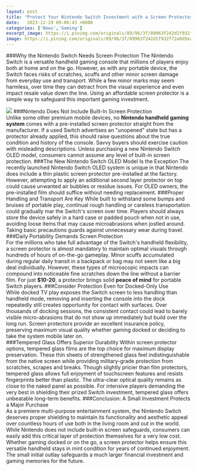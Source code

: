```yaml
---
layout: post
title: "Protect Your Nintendo Switch Investment with a Screen Protector"
date:   2023-12-29 09:06:43 +0000
categories: ['News','Gaming']
excerpt_image: https://i.pinimg.com/originals/89/96/3f/89963f242d1f932f72a0d5ea49f9d21f.jpg
image: https://i.pinimg.com/originals/89/96/3f/89963f242d1f932f72a0d5ea49f9d21f.jpg
---
```


###Why the Nintendo Switch Needs Screen Protection
The Nintendo Switch is a versatile handheld gaming console that millions of players enjoy both at home and on the go. However, as with any portable device, the Switch faces risks of scratches, scuffs and other minor screen damage from everyday use and transport. While a few minor marks may seem harmless, over time they can detract from the visual experience and even impact resale value down the line. Using an affordable screen protector is a simple way to safeguard this important gaming investment.

![](https://brain-images-ssl.cdn.dixons.com/7/5/10204457/u_10204457.jpg)
###Nintendo Does Not Include Built-In Screen Protection  
Unlike some other premium mobile devices, no **Nintendo handheld gaming system** comes with a pre-installed screen protector straight from the manufacturer. If a used Switch advertises an "unopened" state but has a protector already applied, this should raise questions about the true condition and history of the console. Savvy buyers should exercise caution with misleading descriptions. Unless purchasing a new Nintendo Switch OLED model, consumers cannot assume any level of built-in screen protection.
###The New Nintendo Switch OLED Model Is the Exception
The recently launched Nintendo Switch OLED system is unique in that Nintendo does include a thin plastic screen protector pre-installed at the factory. However, attempting to apply an additional second layer protector on top could cause unwanted air bubbles or residue issues. For OLED owners, the pre-installed film should suffice without needing replacement.
###Proper Handling and Transport Are Key
While built to withstand some bumps and bruises of portable play, continual rough handling or careless transportation could gradually mar the Switch's screen over time. Players should always store the device safely in a hard case or padded pouch when not in use, avoiding loose items that may cause microabrasions when jostled around. Taking basic precautions guards against unnecessary wear during travel.  
###Daily Portability Demands Screen Protection  
For the millions who take full advantage of the Switch's handheld flexibility, a screen protector is almost mandatory to maintain optimal visuals through hundreds of hours of on-the-go gameplay. Minor scuffs accumulated during regular daily transit in a backpack or bag may not seem like a big deal individually. However, these types of microscopic impacts can compound into noticeable fine scratches down the line without a barrier film. For just **$10-20**, a protector brings solid **peace of mind** for portable Switch players.
###Consider Protection Even for Docked-Only Use   
While docked TV play exposes the Switch screen to less handling than handheld mode, removing and inserting the console into the dock repeatedly still creates opportunity for contact with surfaces. Over thousands of docking sessions, the consistent contact could lead to barely visible micro-abrasions that do not show up immediately but build over the long run. Screen protectors provide an excellent insurance policy, preserving maximum visual quality whether gaming docked or deciding to take the system mobile later on.  
###Tempered Glass Offers Superior Durability
Within screen protector options, tempered glass films are the top choice for maximum display preservation. These thin sheets of strengthened glass feel indistinguishable from the native screen while providing military-grade protection from scratches, scrapes and breaks. Though slightly pricier than film protectors, tempered glass allows full enjoyment of touchscreen features and resists fingerprints better than plastic. The ultra-clear optical quality remains as close to the naked panel as possible. For intensive players demanding the very best in shielding their prized Switch investment, tempered glass offers unbeatable long-term benefits.
###Conclusion: A Small Investment Protects a Major Purchase  
As a premiere multi-purpose entertainment system, the Nintendo Switch deserves proper shielding to maintain its functionality and aesthetic appeal over countless hours of use both in the living room and out in the world. While Nintendo does not include built-in screen safeguards, consumers can easily add this critical layer of protection themselves for a very low cost. Whether gaming docked or on the go, a screen protector helps ensure this versatile handheld stays in mint condition for years of continued enjoyment. The small initial outlay safeguards a much larger financial investment and gaming memories for the future.